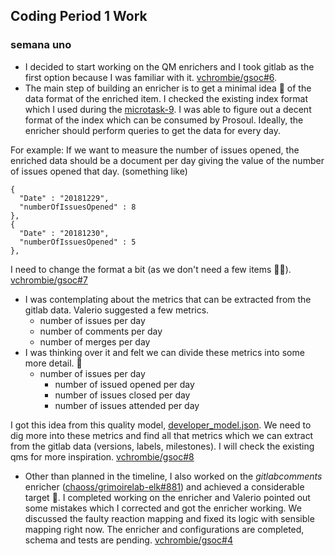 ## Coding Period 1 Work

### semana uno

- I decided to start working on the QM enrichers and I took gitlab as the first option because I was familiar with it. 
[vchrombie/gsoc#6](https://github.com/vchrombie/gsoc/issues/6).
- The main step of building an enricher is to get a minimal idea :thought_balloon: of the data format of the enriched item. I checked the existing index format which I used during the [microtask-9](https://github.com/vchrombie/chaoss-microtasks/tree/master/microtask-9). I was able to figure out a decent format of the index which can be consumed by Prosoul. Ideally, the enricher should perform queries to get the data for every day.

For example: If we want to measure the number of issues opened, the enriched data should be a document per day giving the value of the number of issues opened that day. (something like)
  ```
  {
    "Date" : "20181229",
    "numberOfIssuesOpened" : 8
  },
  {
    "Date" : "20181230",
    "numberOfIssuesOpened" : 5
  },
  ```
I need to change the format a bit (as we don't need a few items :no_good_man:). [vchrombie/gsoc#7](https://github.com/vchrombie/gsoc/issues/7)
- I was contemplating about the metrics that can be extracted from the gitlab data. Valerio suggested a few metrics.
    - number of issues per day
    - number of comments per day
    - number of merges per day
- I was thinking over it and felt we can divide these metrics into some more detail. :thinking:
    - number of issues per day
        - number of issued opened per day
        - number of issues closed per day
        - number of issues attended per day
    
I got this idea from this quality model, [developer_model.json](https://github.com/Bitergia/prosoul/blob/master/django-prosoul/prosoul/data/developer_model.json). 
We need to dig more into these metrics and find all that metrics which we can extract from the gitlab data (versions, labels, milestones). I will check the existing qms for more inspiration. [vchrombie/gsoc#8](https://github.com/vchrombie/gsoc/issues/8)
- Other than planned in the timeline, I also worked on the _gitlabcomments_ enricher ([chaoss/grimoirelab-elk#881](https://github.com/chaoss/grimoirelab-elk/pull/881)) 
and achieved a considerable target :metal:. I completed working on the enricher and Valerio pointed out some mistakes which I corrected and got the enricher working. 
We discussed the faulty reaction mapping and fixed its logic with sensible mapping right now. The enricher and configurations are completed, schema and tests are pending. [vchrombie/gsoc#4](https://github.com/vchrombie/gsoc/issues/4)
